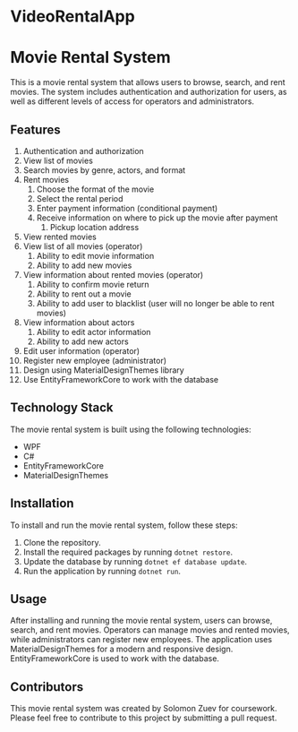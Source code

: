 # VideoRentalApp

# Movie Rental System

This is a movie rental system that allows users to browse, search, and rent movies. The system includes authentication and authorization for users, as well as different levels of access for operators and administrators.

## Features

1. Authentication and authorization
2. View list of movies
3. Search movies by genre, actors, and format
4. Rent movies
	1. Choose the format of the movie
	2. Select the rental period
	3. Enter payment information (conditional payment)
	4. Receive information on where to pick up the movie after payment
		1. Pickup location address
5. View rented movies
6. View list of all movies (operator)
	1. Ability to edit movie information
	2. Ability to add new movies
7. View information about rented movies (operator)
	1. Ability to confirm movie return
	2. Ability to rent out a movie
	3. Ability to add user to blacklist (user will no longer be able to rent movies)
8. View information about actors
	1. Ability to edit actor information
	2. Ability to add new actors
9. Edit user information (operator)
10. Register new employee (administrator)
11. Design using MaterialDesignThemes library
12. Use EntityFrameworkCore to work with the database

## Technology Stack

The movie rental system is built using the following technologies:

- WPF
- C#
- EntityFrameworkCore
- MaterialDesignThemes

## Installation

To install and run the movie rental system, follow these steps:

1. Clone the repository.
2. Install the required packages by running `dotnet restore`.
3. Update the database by running `dotnet ef database update`.
4. Run the application by running `dotnet run`.

## Usage

After installing and running the movie rental system, users can browse, search, and rent movies. Operators can manage movies and rented movies, while administrators can register new employees. The application uses MaterialDesignThemes for a modern and responsive design. EntityFrameworkCore is used to work with the database.

## Contributors

This movie rental system was created by Solomon Zuev for coursework. Please feel free to contribute to this project by submitting a pull request.
